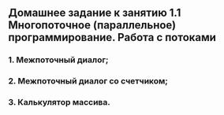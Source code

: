 ## Домашнее задание к занятию 1.1 Многопоточное (параллельное) программирование. Работа с потоками

### 1. Межпоточный диалог;

### 2. Межпоточный диалог со счетчиком;

### 3. Калькулятор массива.
